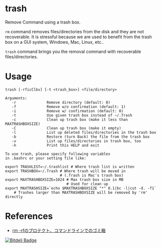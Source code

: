 trash
=====

Remove Command using a trash box.

`rm` command removes files/directories from the disk and they are not recoverable.
It is stressful because we are used to benefit from the trash box on a GUI system, Windows, Mac, Linux, etc..

`trash` command brings you the removal command with recoverable files/directories.

# Usage

    trash [-rficClbv] [-t <trash_box>] <file/directory>
    
    Arguments:
       -r              Remove directory (default: 0)
       -f              Remove w/o confirmation (default: 1)
       -i              Remove w/ confirmation (default: 0)
       -t              Use given trash box instead of ~/.Trash
       -c              Clean up trash box (make it less than MAXTRASHBOXSIZE)
       -C              Clean up trash box (make it empty)
       -l              List up deleted files/directories in the trash box
       -b              Restore (turn Back) the file from the trash box
       -v              List up files/directories in trash box, too
       -h              Print this HELP and exit
    
    To use trash, please specify following variables
    in .bashrc or your setting file like:
    
    export TRASHLIST=~/.trashlist # Where trash list is written
    export TRASHBOX=~/.Trash # Where trash will be moved in
                             # (.Trash is Mac's trash box)
    export MAXTRASHBOXSIZE=1024 # Max trash box size in MB
                                # Used for clean up
    export MAXTRASHSIZE=`echo $MAXTRASHBOXSIZE "*" 0.1|bc -l|cut -d. -f1`
        # Trashes larger than MAXTRASHBOXSIZE will be removed by 'rm' directly

# References

* [rm -rfのプロテクト、コマンドラインでのゴミ箱](http://rcmdnk.github.io/blog/2013/04/23/computer-bash-linux-mac/)



[![Bitdeli Badge](https://d2weczhvl823v0.cloudfront.net/rcmdnk/trash/trend.png)](https://bitdeli.com/free "Bitdeli Badge")

